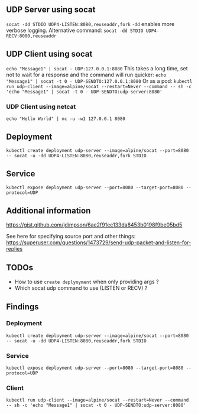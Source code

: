 ## UDP Server using socat
`socat -dd STDIO UDP4-LISTEN:8080,reuseaddr,fork`
`-dd` enables more verbose logging.
Alternative command:
`socat -dd STDIO UDP4-RECV:8080,reuseaddr`

## UDP Client using socat
`echo "Message1" | socat - UDP:127.0.0.1:8080`
This takes a long time, set not to wait for a response and the command will run quicker:
`echo "Message1" | socat -t 0 - UDP-SENDTO:127.0.0.1:8080`
Or as a pod:
`kubectl run udp-client --image=alpine/socat --restart=Never --command -- sh -c 'echo "Message1" | socat -t 0 - UDP-SENDTO:udp-server:8080'`

### UDP Client using netcat
`echo "Hello World" | nc -u -w1 127.0.0.1 8080`

## Deployment
`kubectl create deployment udp-server --image=alpine/socat --port=8080 -- socat -u -dd UDP4-LISTEN:8080,reuseaddr,fork STDIO`

## Service
`kubectl expose deployment udp-server --port=8080 --target-port=8080 --protocol=UDP`

## Additional information
https://gist.github.com/jdimpson/6ae2f91ec133da8453b0198f9be05bd5

See here for specifying source port and other things:
https://superuser.com/questions/1473729/send-udp-packet-and-listen-for-replies

## TODOs
- How to use `create deplyoyment` when only providing args ?
- Which socat udp command to use (LISTEN or RECV) ?

## Findings
### Deployment
`kubectl create deployment udp-server --image=alpine/socat --port=8080 -- socat -u -dd UDP4-LISTEN:8080,reuseaddr,fork STDIO`
### Service
`kubectl expose deployment udp-server --port=8080 --target-port=8080 --protocol=UDP`
### Client
`kubectl run udp-client --image=alpine/socat --restart=Never --command -- sh -c 'echo "Message1" | socat -t 0 - UDP-SENDTO:udp-server:8080'`